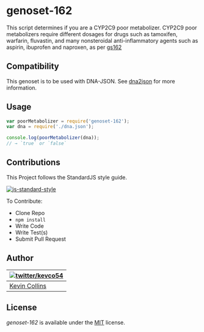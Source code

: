 # genoset-162

This script determines if you are a CYP2C9 poor metabolizer. CYP2C9 poor metabolizers require different dosages for drugs such as tamoxifen, warfarin, fluvastin, and many nonsteroidal anti-inflammatory agents such as aspirin, ibuprofen and naproxen, as per [gs162](http://www.snpedia.com/index.php/Gs162)

## Compatibility

This genoset is to be used with DNA-JSON. See [dna2json](https://github.com/genomejs/dna2json) for more information.

## Usage

```js
var poorMetabolizer = require('genoset-162');
var dna = require('./dna.json');

console.log(poorMetabolizer(dna));
// → `true` or `false`
```

## Contributions

This Project follows the StandardJS style guide.

[![js-standard-style](https://cdn.rawgit.com/feross/standard/master/badge.svg)](https://github.com/feross/standard)

To Contribute:

- Clone Repo
- `npm install`
- Write Code
- Write Test(s)
- Submit Pull Request


## Author

| [![twitter/kevco54](https://gravatar.com/avatar/c3f0cac49ad7d267cb58499a86bfdd19)](https://twitter.com/kevco54 "Follow @kevco54 on Twitter") |
|---|
| [Kevin Collins](https://iamkevin.co/) |

## License

_genoset-162_ is available under the [MIT](https://mths.be/mit) license.
